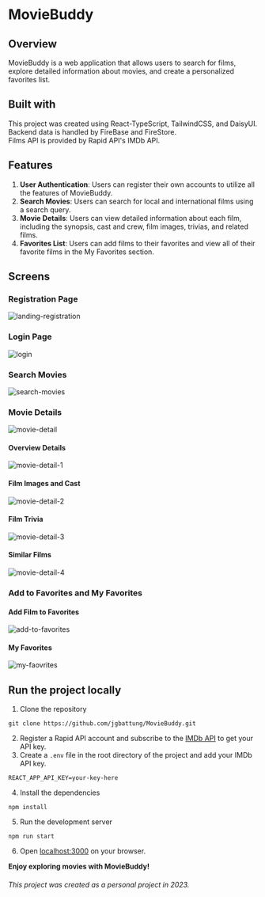 # MovieBuddy

## Overview
MovieBuddy is a web application that allows users to search for films, explore detailed information about movies, and create a personalized favorites list.

## Built with
This project was created using React-TypeScript, TailwindCSS, and DaisyUI. <br>
Backend data is handled by FireBase and FireStore. <br>
Films API is provided by Rapid API's IMDb API.

## Features
1. **User Authentication**: Users can register their own accounts to utilize all the features of MovieBuddy.
2. **Search Movies**: Users can search for local and international films using a search query.
3. **Movie Details**: Users can view detailed information about each film, including the synopsis, cast and crew, film images, trivias, and related films.
4. **Favorites List**: Users can add films to their favorites and view all of their favorite films in the My Favorites section.

## Screens
### Registration Page
![landing-registration](https://github.com/jgbattung/MovieBuddy/assets/100396329/b39427d6-706a-4148-8168-05f8b8fa31fd)

### Login Page
![login](https://github.com/jgbattung/MovieBuddy/assets/100396329/f330b8ae-4005-4d19-8d9d-bdb4837b1130)

### Search Movies
![search-movies](https://github.com/jgbattung/MovieBuddy/assets/100396329/c714bfb4-578e-4cb0-aa9c-97b298de7e00)

### Movie Details
![movie-detail](https://github.com/jgbattung/MovieBuddy/assets/100396329/d7b96596-22d1-4760-8a7a-84ced05f78fb)

#### Overview Details
![movie-detail-1](https://github.com/jgbattung/MovieBuddy/assets/100396329/fb6462d1-759a-45d9-b915-0cf9aef71817)

#### Film Images and Cast
![movie-detail-2](https://github.com/jgbattung/MovieBuddy/assets/100396329/0daa30ee-be62-4ae2-a294-ecc2be4991c0)

#### Film Trivia
![movie-detail-3](https://github.com/jgbattung/MovieBuddy/assets/100396329/a258e3ca-483a-4fff-b7ea-a5e4d4ed563c)

#### Similar Films
![movie-detail-4](https://github.com/jgbattung/MovieBuddy/assets/100396329/ef54b179-5bb8-45a2-9fce-72607b89beaa)

### Add to Favorites and My Favorites
#### Add Film to Favorites
![add-to-favorites](https://github.com/jgbattung/MovieBuddy/assets/100396329/50bbffae-353c-4aa6-91d3-2a8b5d2b2b11)

#### My Favorites
![my-faovrites](https://github.com/jgbattung/MovieBuddy/assets/100396329/d15eb270-806b-4df9-8a17-713530672ef3)


## Run the project locally
1. Clone the repository
 ```
 git clone https://github.com/jgbattung/MovieBuddy.git
 ```
2. Register a Rapid API account and subscribe to the [IMDb API](https://rapidapi.com/apidojo/api/imdb8) to get your API key.
3. Create a `.env` file in the root directory of the project and add your IMDb API key.
```
REACT_APP_API_KEY=your-key-here
```
4. Install the dependencies
```
npm install
```
5. Run the development server
```
npm run start
```
6. Open [localhost:3000](localhost:3000) on your browser.


**Enjoy exploring movies with MovieBuddy!**

###### This project was created as a personal project in 2023.
